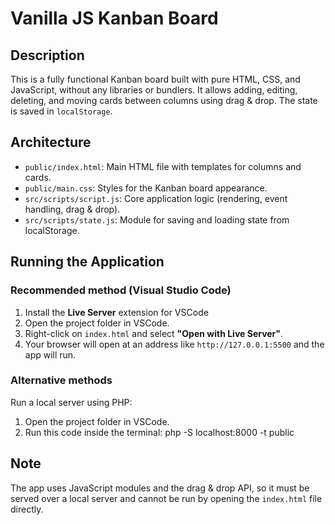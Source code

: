 # Vanilla JS Kanban Board

## Description

This is a fully functional Kanban board built with pure HTML, CSS, and JavaScript, without any libraries or bundlers. It allows adding, editing, deleting, and moving cards between columns using drag & drop. The state is saved in `localStorage`.

## Architecture

- `public/index.html`: Main HTML file with templates for columns and cards.
- `public/main.css`: Styles for the Kanban board appearance.
- `src/scripts/script.js`: Core application logic (rendering, event handling, drag & drop).
- `src/scripts/state.js`: Module for saving and loading state from localStorage.

## Running the Application

### Recommended method (Visual Studio Code)

1. Install the **Live Server** extension for VSCode
2. Open the project folder in VSCode.
3. Right-click on `index.html` and select **"Open with Live Server"**.
4. Your browser will open at an address like `http://127.0.0.1:5500` and the app will run.

### Alternative methods

Run a local server using PHP:

1. Open the project folder in VSCode.
2. Run this code inside the terminal: php -S localhost:8000 -t public

## Note

The app uses JavaScript modules and the drag & drop API, so it must be served over a local server and cannot be run by opening the `index.html` file directly.

